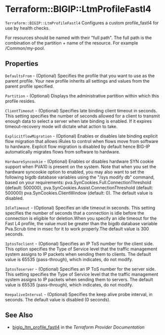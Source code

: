 # Terraform::BIGIP::LtmProfileFastl4

`Terraform::BIGIP::LtmProfileFastl4` Configures a custom profile_fastl4 for use by health checks.

For resources should be named with their "full path". The full path is the combination of the partition + name of the resource. For example /Common/my-pool.

## Properties

`DefaultsFrom` - (Optional) Specifies the profile that you want to use as the parent profile. Your new profile inherits all settings and values from the parent profile specified.

`Partition` - (Optional) Displays the administrative partition within which this profile resides.

`ClientTimeout` - (Optional) Specifies late binding client timeout in seconds. This setting specifies the number of seconds allowed for a client to transmit enough data to select a server when late binding is enabled. If it expires timeout-recovery mode will dictate what action to take.

`ExplicitflowMigration` - (Optional) Enables or disables late binding explicit flow migration that allows iRules to control when flows move from software to hardware. Explicit flow migration is disabled by default hence BIG-IP automatically migrates flows from software to hardware.

`HardwareSyncookie` - (Optional) Enables or disables hardware SYN cookie support when PVA10 is present on the system. Note that when you set the hardware syncookie option to enabled, you may also want to set the following bigdb database variables using the "/sys modify db" command, based on your requirements: pva.SynCookies.Full.ConnectionThreshold (default: 500000), pva.SynCookies.Assist.ConnectionThreshold (default: 500000) pva.SynCookies.ClientWindow (default: 0). The default value is disabled.

`IdleTimeout` - (Optional) Specifies an idle timeout in seconds. This setting specifies the number of seconds that a connection is idle before the connection is eligible for deletion.When you specify an idle timeout for the Fast L4 profile, the value must be greater than the bigdb database variable Pva.Scrub time in msec for it to work properly.The default value is 300 seconds.

`IptosToclient` - (Optional) Specifies an IP ToS number for the client side. This option specifies the Type of Service level that the traffic management system assigns to IP packets when sending them to clients. The default value is 65535 (pass-through), which indicates, do not modify.

`IptosToserver` - (Optional) Specifies an IP ToS number for the server side. This setting specifies the Type of Service level that the traffic management system assigns to IP packets when sending them to servers. The default value is 65535 (pass-through), which indicates, do not modify.

`KeepaliveInterval` - (Optional) Specifies the keep alive probe interval, in seconds. The default value is disabled (0 seconds).


## See Also

* [bigip_ltm_profile_fastl4](https://www.terraform.io/docs/providers/bigip/r/ltm_profile_fastl4.html) in the _Terraform Provider Documentation_